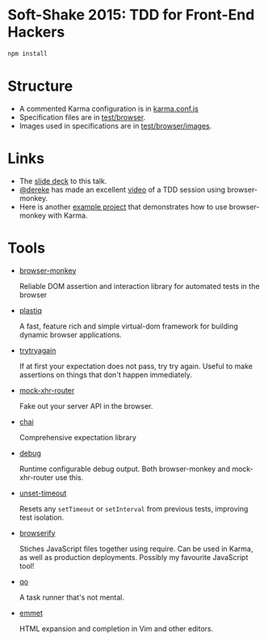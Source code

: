 # Soft-Shake 2015: TDD for Front-End Hackers

```js
npm install
```

# Structure

* A commented Karma configuration is in [karma.conf.js](https://github.com/featurist/softshake-2015/blob/master/karma.conf.js)
* Specification files are in [test/browser](https://github.com/featurist/softshake-2015/tree/master/test/browser).
* Images used in specifications are in [test/browser/images](https://github.com/featurist/softshake-2015/tree/master/test/browser/images).

# Links

* The [slide deck](https://github.com/featurist/softshake-2015/blob/master/TDD%20for%20Front-End%20Hackers.key?raw=true) to this talk.
* [@dereke](https://github.com/dereke) has made an excellent [video](https://www.youtube.com/watch?v=WQZ2eIfmfEs) of a TDD session using browser-monkey.
* Here is another [example project](https://github.com/dereke/web-testing) that demonstrates how to use browser-monkey with Karma.

# Tools

* [browser-monkey](https://github.com/featurist/browser-monkey)

    Reliable DOM assertion and interaction library for automated tests in the browser

* [plastiq](https://github.com/featurist/plastiq)

    A fast, feature rich and simple virtual-dom framework for building dynamic browser applications.

* [trytryagain](https://github.com/featurist/trytryagain)

    If at first your expectation does not pass, try try again. Useful to make assertions on things that don't happen immediately.

* [mock-xhr-router](https://github.com/featurist/mock-xhr-router)

    Fake out your server API in the browser.

* [chai](http://chaijs.com/)

    Comprehensive expectation library

* [debug](https://github.com/visionmedia/debug)

    Runtime configurable debug output. Both browser-monkey and mock-xhr-router use this.

* [unset-timeout](https://github.com/featurist/unset-timeout)

    Resets any `setTimeout` or `setInterval` from previous tests, improving test isolation.

* [browserify](http://browserify.org/)

    Stiches JavaScript files together using require. Can be used in Karma, as well as production deployments. Possibly my favourite JavaScript tool!

* [qo](https://github.com/featurist/qo)

    A task runner that's not mental.

* [emmet](https://github.com/mattn/emmet-vim)

    HTML expansion and completion in Vim and other editors.
